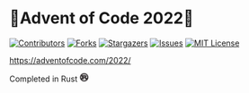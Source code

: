 
 # 🎄Advent of Code 2022🎄
 


[![Contributors][contributors-shield]][contributors-url]
[![Forks][forks-shield]][forks-url]
[![Stargazers][stars-shield]][stars-url]
[![Issues][issues-shield]][issues-url]
[![MIT License][license-shield]][license-url]

 https://adventofcode.com/2022/

Completed in Rust <img height="16" src="https://raw.githubusercontent.com/github/explore/master/topics/rust/rust.png" />

<!-- MARKDOWN LINKS & IMAGES -->
<!-- https://www.markdownguide.org/basic-syntax/#reference-style-links -->
[contributors-shield]: https://img.shields.io/github/contributors/nicholas-l/advent-of-code-2022.svg?style=for-the-badge
[contributors-url]: https://github.com/nicholas-l/advent-of-code-2022/graphs/contributors
[forks-shield]: https://img.shields.io/github/forks/nicholas-l/advent-of-code-2022.svg?style=for-the-badge
[forks-url]: https://github.com/nicholas-l/advent-of-code-2022/network/members
[stars-shield]: https://img.shields.io/github/stars/nicholas-l/advent-of-code-2022.svg?style=for-the-badge
[stars-url]: https://github.com/nicholas-l/advent-of-code-2022/stargazers
[issues-shield]: https://img.shields.io/github/issues/nicholas-l/advent-of-code-2022.svg?style=for-the-badge
[issues-url]: https://github.com/nicholas-l/advent-of-code-2022/issues
[license-shield]: https://img.shields.io/github/license/nicholas-l/advent-of-code-2022.svg?style=for-the-badge
[license-url]: https://github.com/nicholas-l/advent-of-code-2022/blob/master/LICENSE.txt
